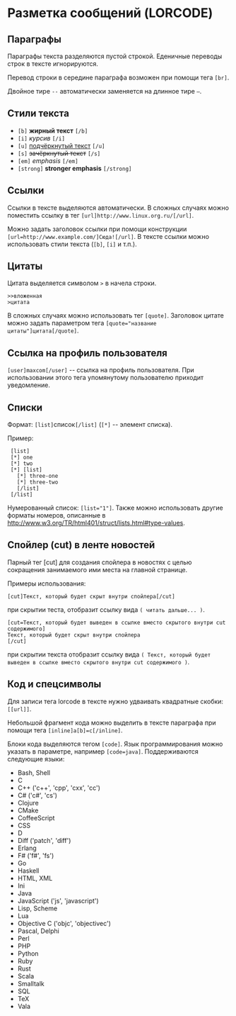 # Разметка сообщений (LORCODE)

## Параграфы

Параграфы текста разделяются пустой строкой. Еденичные переводы строк в тексте игнорируются.

Перевод строки в середине параграфа возможен при помощи тега `[br]`.

Двойное тире `--` автоматически заменяется на длинное тире `—`.

## Стили текста

* `[b]` **жирный текст** `[/b]`
* `[i]` *курсив* `[/i]`
* `[u]` <u>подчёркнутый текст</u> `[/u]`
* `[s]` <s>зачёркнутый текст</s> `[/s]`
* `[em]` *emphasis* `[/em]`
* `[strong]` **stronger emphasis** `[/strong]`

## Ссылки

Ссылки в тексте выделяются автоматически. В сложных случаях можно поместить ссылку в тег
`[url]http://www.linux.org.ru/[/url]`.
 
Можно задать заголовок ссылки при помощи конструкции `[url=http://www.example.com/]Сюда![/url]`. В тексте
ссылки можно использовать стили текста (`[b]`, `[i]` и т.п.).

## Цитаты

Цитата выделяется символом `>` в начела строки.

```
>>вложенная
>цитата
```

В сложных случаях можно использовать тег `[quote]`. Заголовок цитате можно задать параметром тега 
`[quote="название цитаты"]цитата[/quote]`.


## Ссылка на профиль пользователя 

`[user]maxcom[/user]` -- ссылка на профиль пользователя. При использовании этого тега упомянутому пользователю приходит 
уведомление.

## Списки

Формат: `[list]`список`[/list]` (`[*]` -- элемент списка).

Пример:

```
 [list]
 [*] one
 [*] two
 [*] [list] 
   [*] three-one
   [*] three-two
   [/list]
 [/list]
``` 

Нумерованный список: `[list="1"]`. Также можно использовать другие форматы номеров, описанные
в http://www.w3.org/TR/html401/struct/lists.html#type-values.

## Спойлер (cut) в ленте новостей

Парный тег [cut] для создания спойлера в новостях с целью сокращения занимаемого ими места на главной странице.

Примеры использования:

```
[cut]Текст, который будет скрыт внутри спойлера[/cut]
```

при скрытии теста, отобразит ссылку вида `( читать дальше... )`.

```
[cut=Текст, который будет выведен в ссылке вместо скрытого внутри cut содержимого]
Текст, который будет скрыт внутри спойлера
[/cut]
```
при скрытии текста отобразит ссылку вида 
`( Текст, который будет выведен в ссылке вместо скрытого внутри cut содержимого )`.

## Код и спецсимволы

Для записи тега lorcode в тексте нужно удваивать квадратные скобки: `[[url]]`.

Небольшой фрагмент кода можно выделить в тексте параграфа при помощи тега `[inline]a[b]=c[/inline]`.

Блоки кода выделяются тегом `[code]`. Язык программирования можно указать в параметре, например `[code=java]`. 
Поддерживаются следующие языки: 

* Bash, Shell
* C
* C++ ('c++', 'cpp', 'cxx', 'cc')
* C# ('c#', 'cs')
* Clojure
* CMake
* CoffeeScript
* CSS
* D
* Diff ('patch', 'diff')
* Erlang
* F# ('f#', 'fs')
* Go
* Haskell
* HTML, XML
* Ini
* Java
* JavaScript ('js', 'javascript')
* Lisp, Scheme
* Lua
* Objective C ('objc', 'objectivec')
* Pascal, Delphi
* Perl
* PHP
* Python
* Ruby
* Rust
* Scala
* Smalltalk
* SQL
* TeX
* Vala
